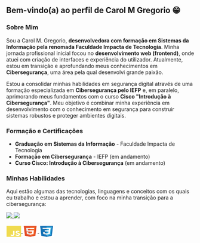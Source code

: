 ## Bem-vindo(a) ao perfil de Carol M Gregorio 😁

### Sobre Mim

Sou a Carol M. Gregorio, **desenvolvedora com formação em Sistemas da Informação pela renomada Faculdade Impacta de Tecnologia**. Minha jornada profissional inicial focou no **desenvolvimento web (frontend)**, onde atuei com criação de interfaces e experiência do utilizador. Atualmente, estou em transição e aprofundando meus conhecimentos em **Cibersegurança**, uma área pela qual desenvolvi grande paixão.

Estou a consolidar minhas habilidades em segurança digital através de uma formação especializada em **Cibersegurança pelo IEFP** e, em paralelo, aprimorando meus fundamentos com o curso **Cisco "Introdução à Cibersegurança"**. Meu objetivo é combinar minha experiência em desenvolvimento com o conhecimento em segurança para construir sistemas robustos e proteger ambientes digitais.

### Formação e Certificações

* **Graduação em Sistemas da Informação** - Faculdade Impacta de Tecnologia
* **Formação em Cibersegurança** - IEFP (em andamento)
* **Curso Cisco: Introdução à Cibersegurança**  (em andamento)

### Minhas Habilidades

Aqui estão algumas das tecnologias, linguagens e conceitos com os quais eu trabalho e estou a aprender, com foco na minha transição para a cibersegurança:

 <div>
   <a href="https://github.com/carol-m-gregorio">
   <img height="180em" src="https://github-readme-stats.vercel.app/api?username=carol-m-gregorio&show_icons=true&theme=tokyonight&include_all_commits=true&count_private=true"/>
   <img height="180em" src="https://github-readme-stats.vercel.app/api/top-langs/?username=carol-m-gregorio&layout=compact&langs_count=6&theme=tokyonight"/>
</div>
    
<div style="display: inline_block"><br>
  <img align="center" alt="Js" height="30" width="40" src="https://raw.githubusercontent.com/devicons/devicon/master/icons/javascript/javascript-plain.svg">
  <img align="center" alt="HTML" height="30" width="40" src="https://raw.githubusercontent.com/devicons/devicon/master/icons/html5/html5-original.svg">
  <img align="center" alt="CSS" height="30" width="40" src="https://raw.githubusercontent.com/devicons/devicon/master/icons/css3/css3-original.svg">
</div>
 
<br>



 

